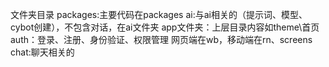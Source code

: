 文件夹目录
packages:主要代码在packages
 ai:与ai相关的（提示词、模型、cybot创建），不包含对话，在ai文件夹
 app文件夹：上层目录内容如theme\首页
 auth：登录、注册、身份验证、权限管理
   网页端在wb，移动端在rn、screens
 chat:聊天相关的
 
 
